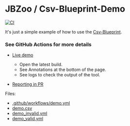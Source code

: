 # JBZoo / Csv-Blueprint-Demo

[![CI](https://github.com/JBZoo/Csv-Blueprint-Demo/actions/workflows/demo.yml/badge.svg?branch=master)](https://github.com/JBZoo/Csv-Blueprint-Demo/actions/workflows/demo.yml?query=branch%3Amaster)

It's just a simple example of how to use the [Csv-Blueprint](https://github.com/JBZoo/Csv-Blueprint).

### See GitHub Actions for more details


* [Live demo](https://github.com/JBZoo/Csv-Blueprint-Demo/actions/workflows/demo.yml?query=branch%3Amaster)
  * Open the latest build.
  * See Annotations at the bottom of the page.
  * See logs to check the output of the tool.

* [Reporting in PR](https://github.com/JBZoo/Csv-Blueprint-Demo/pull/1/files#annotation_19136437556)

Files:
 * [.github/workflows/demo.yml](.github/workflows/demo.yml)
 * [demo.csv](files/demo.csv)
 * [demo_invalid.yml](files/demo_invalid.yml)
 * [demo_valid.yml](files/demo_valid.yml)
